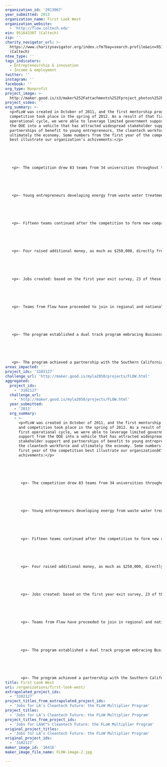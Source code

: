 ```yaml
---
organization_id: '2013067'
year_submitted: 2013
organization_name: First Look West
organization_website:
  - 'http://flow.caltech.edu'
ein: 951643307 (Caltech)
zip: ''
charity_navigator_url: >-
  https://www.charitynavigator.org/index.cfm?bay=search.profile&ein=951643307
  (Caltech)
ntee_type: ''
tags_indicators:
  - Entrepreneurship & innovation
  - Income & employment
twitter: ''
instagram: ''
facebook: ''
org_type: Nonprofit
project_image: >-
  http://maker.good.is/s3/maker%252Fattachments%252Fproject_photos%252Fimages%252F16416%252Fdisplay%252FFLOW-image-2.jpg=c570x385
project_video: ''
org_summary: >-
  <p>FLoW was created in October of 2011, and the first mentorship program and
  competition took place in the spring of 2012. As a result of that first
  operational cycle, we were able to leverage limited government support from
  the DOE into a vehicle that has attracted widespread stakeholder support and
  partnerships of benefit to young entrepreneurs, the cleantech workforce and
  ultimately the economy. Some numbers from the first year of the competition
  best illustrate our organization’s achivements:</p>
   
   
   
   
   
   <p>- The competition drew 83 teams from 34 universities throughout the west coast, including more than 20 from Southern California</p>
   
   
   
   
   
   <p>- Young entrepreneurs developing energy from waste water treatment, robots for cleaning solar panels and solar cell films with 20% more efficiency took the top prizes at the regional finals competition.</p>
   
   
   
   
   
   <p>- Fifteen teams continued after the competition to form new companies</p>
   
   
   
   
   
   <p>- Four raised additional money, as much as $250,000, directly from their connection to FLoW.</p>
   
   
   
   
   
   <p>- Jobs created: based on the first year exit survey, 23 of these early stage ventures, intended to add 1-10 jobs over the following 18 months, according to a survey. </p>
   
   
   
   
   
   <p>- Teams from Flow have proceeded to join in regional and national business development programs, including the LA Cleantech Incubator, the Cleantech Open, and the UC Davis Green Technology Entrepreneurship Academy.</p>
   
   
   
   
   
   <p>- The program established a dual track program embracing Business Ready and Transformational Idea Award tracks to ensure great student ideas don’t get lost for lack of support</p>
   
   
   
   
   
   <p>- The program achieved a partnership with the Southern California utilities, who are looking for technologies and talent</p>
areas_impacted: ''
project_ids: '3102127'
challenge_url: 'http://maker.good.is/myla2050/projects/FLOW.html'
aggregated:
  project_ids:
    - '3102127'
  challenge_url:
    - 'http://maker.good.is/myla2050/projects/FLOW.html'
  year_submitted:
    - '2013'
  org_summary:
    - >-
      <p>FLoW was created in October of 2011, and the first mentorship program
      and competition took place in the spring of 2012. As a result of that
      first operational cycle, we were able to leverage limited government
      support from the DOE into a vehicle that has attracted widespread
      stakeholder support and partnerships of benefit to young entrepreneurs,
      the cleantech workforce and ultimately the economy. Some numbers from the
      first year of the competition best illustrate our organizationâ€™s
      achivements:</p>
       
       
       
       
       
       <p>- The competition drew 83 teams from 34 universities throughout the west coast, including more than 20 from Southern California</p>
       
       
       
       
       
       <p>- Young entrepreneurs developing energy from waste water treatment, robots for cleaning solar panels and solar cell films with 20% more efficiency took the top prizes at the regional finals competition.</p>
       
       
       
       
       
       <p>- Fifteen teams continued after the competition to form new companies</p>
       
       
       
       
       
       <p>- Four raised additional money, as much as $250,000, directly from their connection to FLoW.</p>
       
       
       
       
       
       <p>- Jobs created: based on the first year exit survey, 23 of these early stage ventures, intended to add 1-10 jobs over the following 18 months, according to a survey. </p>
       
       
       
       
       
       <p>- Teams from Flow have proceeded to join in regional and national business development programs, including the LA Cleantech Incubator, the Cleantech Open, and the UC Davis Green Technology Entrepreneurship Academy.</p>
       
       
       
       
       
       <p>- The program established a dual track program embracing Business Ready and Transformational Idea Award tracks to ensure great student ideas donâ€™t get lost for lack of support</p>
       
       
       
       
       
       <p>- The program achieved a partnership with the Southern California utilities, who are looking for technologies and talent</p>
title: First Look West
uri: /organizations/first-look-west/
extrapolated_project_ids:
  - '3102127'
project_titles_from_extrapolated_project_ids:
  - 'Jobs for LA’s Cleantech Future: the FLoW Multiplier Program'
project_titles:
  - 'Jobs for LA’s Cleantech Future: the FLoW Multiplier Program'
project_titles_from_project_ids:
  - 'Jobs for LAâ€™s Cleantech Future: the FLoW Multiplier Program'
original_project_titles:
  - 'Jobs for LA’s Cleantech Future: the FLoW Multiplier Program'
original_project_ids:
  - '3102127'
maker_image_id: '16416'
maker_image_file_name: FLOW-image-2.jpg

---
```


